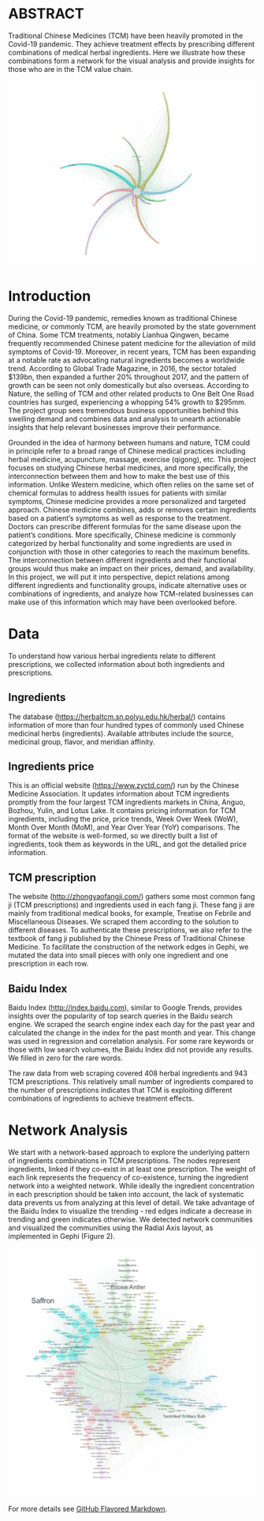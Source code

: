 # ABSTRACT

Traditional Chinese Medicines (TCM) have been heavily promoted in the Covid-19 pandemic. They achieve treatment effects by prescribing different combinations of medical herbal ingredients. Here we illustrate how these combinations form a network for the visual analysis and provide insights for those who are in the TCM value chain.  

![Image of Network](layout_group.png)

# Introduction

During the Covid-19 pandemic, remedies known as traditional Chinese medicine, or commonly TCM, are heavily promoted by the state government of China. Some TCM treatments, notably Lianhua Qingwen, became frequently recommended Chinese patent medicine for the alleviation of mild symptoms of Covid-19. Moreover, in recent years, TCM has been expanding at a notable rate as advocating natural ingredients becomes a worldwide trend. According to Global Trade Magazine, in 2016, the sector totaled $139bn, then expanded a further 20% throughout 2017, and the pattern of growth can be seen not only domestically but also overseas. According to Nature, the selling of TCM and other related products to One Belt One Road countries has surged, experiencing a whopping 54% growth to $295mm. The project group sees tremendous business opportunities behind this swelling demand and combines data and analysis to unearth actionable insights that help relevant businesses improve their performance.

Grounded in the idea of harmony between humans and nature, TCM could in principle refer to a broad range of Chinese medical practices including herbal medicine, acupuncture, massage, exercise (qigong), etc. This project focuses on studying Chinese herbal medicines, and more specifically, the interconnection between them and how to make the best use of this information. Unlike Western medicine, which often relies on the same set of chemical formulas to address health issues for patients with similar symptoms, Chinese medicine provides a more personalized and targeted approach. Chinese medicine combines, adds or removes certain ingredients based on a patient’s symptoms as well as response to the treatment. Doctors can prescribe different formulas for the same disease upon the patient’s conditions. More specifically, Chinese medicine is commonly categorized by herbal functionality and some ingredients are used in conjunction with those in other categories to reach the maximum benefits. The interconnection between different ingredients and their functional groups would thus make an impact on their prices, demand, and availability. In this project, we will put it into perspective, depict relations among different ingredients and functionality groups, indicate alternative uses or combinations of ingredients, and analyze how TCM-related businesses can make use of this information which may have been overlooked before. 

# Data 
To understand how various herbal ingredients relate to different prescriptions, we collected information about both ingredients and prescriptions.

## Ingredients 
The database (https://herbaltcm.sn.polyu.edu.hk/herbal/) contains information of more than four hundred types of commonly used Chinese medicinal herbs (ingredients). Available attributes include the source, medicinal group, flavor, and meridian affinity.
## Ingredients price 
This is an official website (https://www.zyctd.com/) run by the Chinese Medicine Association. It updates information about TCM ingredients promptly from the four largest TCM ingredients markets in China, Anguo, Bozhou, Yulin, and Lotus Lake. It contains pricing information for TCM ingredients, including the price, price trends, Week Over Week (WoW), Month Over Month (MoM), and Year Over Year (YoY) comparisons. The format of the website is well-formed, so we directly built a list of ingredients, took them as keywords in the URL, and got the detailed price information. 
## TCM prescription 
The website (http://zhongyaofangji.com/) gathers some most common fang ji (TCM prescriptions) and ingredients used in each fang ji. These fang ji are mainly from traditional medical books, for example, Treatise on Febrile and Miscellaneous Diseases. We scraped them according to the solution to different diseases. To authenticate these prescriptions, we also refer to the textbook of fang ji published by the Chinese Press of Traditional Chinese Medicine. To facilitate the construction of the network edges in Gephi, we mutated the data into small pieces with only one ingredient and one prescription in each row. 
## Baidu Index 
Baidu Index (http://index.baidu.com), similar to Google Trends, provides insights over the popularity of top search queries in the Baidu search engine. We scraped the search engine index each day for the past year and calculated the change in the index for the past month and year. This change was used in regression and correlation analysis. For some rare keywords or those with low search volumes, the Baidu Index did not provide any results. We filled in zero for the rare words. 

The raw data from web scraping covered 408 herbal ingredients and 943 TCM prescriptions. This relatively small number of ingredients compared to the number of prescriptions indicates that TCM is exploiting different combinations of ingredients to achieve treatment effects.

# Network Analysis
We start with a network-based approach to explore the underlying pattern of ingredients combinations in TCM prescriptions. The nodes represent ingredients, linked if they co-exist in at least one prescription. The weight of each link represents the frequency of co-existence, turning the ingredient network into a weighted network. While ideally the ingredient concentration in each prescription should be taken into account, the lack of systematic data prevents us from analyzing at this level of detail. We take advantage of the Baidu Index to visualize the trending - red edges indicate a decrease in trending and green indicates otherwise. We detected network communities and visualized the communities using the Radial Axis layout, as implemented in Gephi (Figure 2).

![Image of Network](Final.png)



For more details see [GitHub Flavored Markdown](https://guides.github.com/features/mastering-markdown/).
